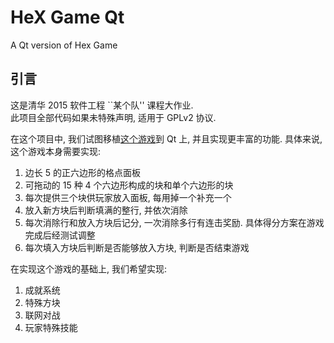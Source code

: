 # HeX Game Qt  

A Qt version of Hex Game  

## 引言  

这是清华 2015 软件工程 ``某个队'' 课程大作业.   
此项目全部代码如果未特殊声明, 适用于 GPLv2 协议.   

在这个项目中, 我们试图移植[这个游戏](http://hex.frvr.com/)到 Qt 上, 
并且实现更丰富的功能. 具体来说, 这个游戏本身需要实现:   

1. 边长 5 的正六边形的格点面板
2. 可拖动的 15 种 4 个六边形构成的块和单个六边形的块
2. 每次提供三个块供玩家放入面板, 每用掉一个补充一个
3. 放入新方块后判断填满的整行, 并依次消除
4. 每次消除行和放入方块后记分, 一次消除多行有连击奖励. 
具体得分方案在游戏完成后经测试调整
4. 每次填入方块后判断是否能够放入方块, 判断是否结束游戏

在实现这个游戏的基础上, 我们希望实现:   

1. 成就系统
2. 特殊方块
3. 联网对战
4. 玩家特殊技能
